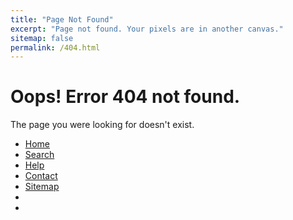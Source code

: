 ```yaml
---
title: "Page Not Found"
excerpt: "Page not found. Your pixels are in another canvas."
sitemap: false
permalink: /404.html
---
```


<!DOCTYPE html>
<html class="no-js">

<head>
    <meta charset="utf-8">
    <title>404 - Flat</title>
    <meta name="description" content="">
    <meta name="viewport" content="width=device-width, initial-scale=1.0">
    <meta name="author" content="ZahraMoradimanesh">
    <link rel="stylesheet" href="404-page/css/flat-404.css" />
</head>

<body class="flat">
    <div class="content">
        <div class="content-box">
            <div class="big-content">
                <div class="list-square">
                    <span class="square"></span>
                    <span class="square"></span>
                    <span class="square"></span>
                </div>
                <div class="list-line">
                    <span class="line"></span>
                    <span class="line"></span>
                    <span class="line"></span>
                    <span class="line"></span>
                    <span class="line"></span>
                    <span class="line"></span>
                </div>
                <i class="fa fa-search" aria-hidden="true"></i>
                <div class="clear"></div>
            </div>
            <h1>Oops! Error 404 not found.</h1>
            <p>The page you were looking for doesn't exist.</p>
        </div>
    </div>
    <footer>
        <ul>
            <li><a href="http://zahramor.github.io/">Home</a></li>
            <li><a href="#">Search</a></li>
            <li><a href="#">Help</a></li>
            <li><a href="#">Contact</a></li>
            <li><a href="#">Sitemap</a></li>
            <li><a href="#"><i class="fa fa-facebook"></i></a></li>
            <li><a href="#"><i class="fa fa-twitter"></i></a></li>
        </ul>
    </footer>
    <script src="404-page/js/common/jquery.min.js"></script>
    <script src="404-page/js/common/bootstrap.min.js"></script>
</body>

</html>
